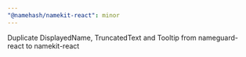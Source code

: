 ```yaml
---
"@namehash/namekit-react": minor
---
```


Duplicate DisplayedName, TruncatedText and Tooltip from nameguard-react to namekit-react
